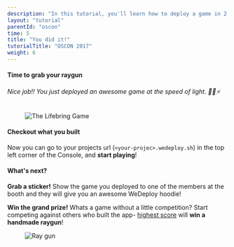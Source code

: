 ```yaml
---
description: "In this tutorial, you'll learn how to deploy a game in 2 minutes."
layout: "tutorial"
parentId: "oscon"
time: 5
title: "You did it!"
tutorialTitle: "OSCON 2017"
weight: 6
---
```


#### Time to grab your raygun

###### Nice job!! You just deployed an awesome game at the speed of light. 💪🚀⚡️

<figure>
	<img src="/images/tutorials/oscon/lifebringer.png" alt="The Lifebring Game">
</figure>

#### Checkout what you built

Now you can go to your projects url (`<your-projec>.wedeploy.sh`) in the top left corner of the Console, and **start playing**!

#### What's next?

**Grab a sticker!** Show the game you deployed to one of the members at the booth and they will give you an awesome WeDeploy hoodie!

**Win the grand prize!** Whats a game without a little competition? Start competing against others who built the app- [highest score](/leaderboard) will **win a handmade raygun**!

<figure>
	<img src="/images/tutorials/oscon/raygun.jpg" alt="Ray gun">
</figure>
